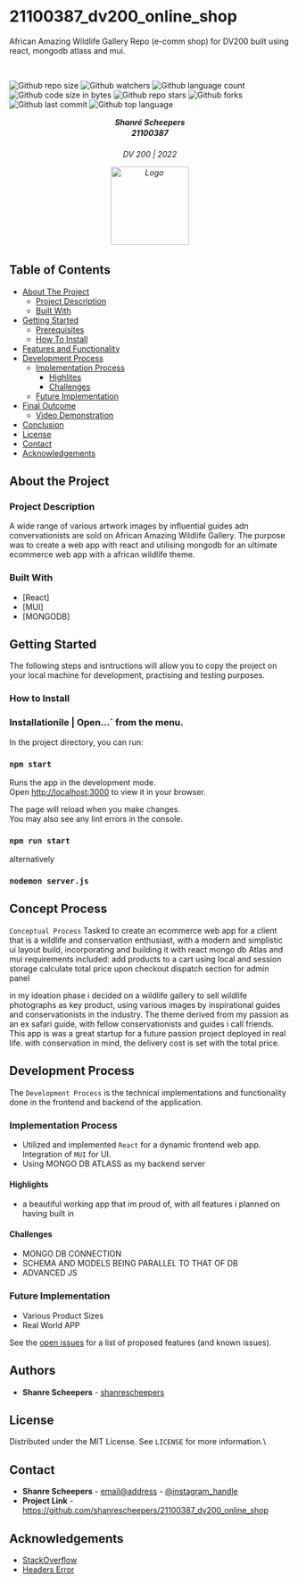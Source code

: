 # 21100387_dv200_online_shop
 African Amazing Wildlife Gallery Repo (e-comm shop) for DV200 built using react, mongodb atlass and mui.

<br/>

![Github repo size](https://img.shields.io/github/repo-size/shanrescheepers/21100387_dv200_online_shop)
![Github watchers](https://img.shields.io/github/watchers/shanrescheepers/21100387_dv200_online_shop?style=social)
![Github language count](https://img.shields.io/github/languages/count/shanrescheepers/21100387_dv200_online_shop)
![Github code size in bytes](https://img.shields.io/github/languages/code-size/shanrescheepers/21100387_dv200_online_shop)
![Github repo stars](https://img.shields.io/github/stars/shanrescheepers/21100387_dv200_online_shop?style=social)
![Github forks](https://img.shields.io/github/forks/shanrescheepers/21100387_dv200_online_shop?style=social)
![Github last commit](https://img.shields.io/github/last-commit/shanrescheepers/21100387_dv200_online_shop?logo=ufc&logoColor=red)
![Github top language](https://img.shields.io/github/languages/top/shanrescheepers/21100387_dv200_online_shop)


<!-- HEADER SECTION -->
<h5 align="center" style="padding:1;margin:0;">Shanré Scheepers</5>
<h5 align="center" style="padding:1;margin:0;">21100387</5>
<h6 align="center">DV 200 | 2022 </5>
</br>
<p align="center">

<a href="https://github.com/shanrescheepers/21100387_dv200_online_shop">
<img src="/my-ufcfightsite-app/src/assets/logo.svg" alt="Logo" width="140" height="140">
</a>

## Table of Contents

* [About The Project](#about-the-project)
    * [Project Description](#project-description)
    * [Built With](#built-with)
 * [Getting Started](#getting-started)  
    * [Prerequisites](#prerequisites)
    * [How To Install](#how-to-install)
* [Features and Functionality](#features-and-functionality)
* [Development Process](#development-process)
    * [Implementation Process](#implementation-process)
        * [Highlites](#highlites)
        * [Challenges](#challenges)
    * [Future Implementation](#future-implementation)
* [Final Outcome](#final-outcome)
    * [Video Demonstration](#video-demonstration)
* [Conclusion](#conclusion)
* [License](#license)
* [Contact](#contact)
* [Acknowledgements](#acknowledgements)

<!-- PROJECT DESCRIPTION -->
## About the Project


### Project Description
A wide range of various artwork images by influential guides adn convervationists are sold on African Amazing Wildlife Gallery. The purpose was to create a web app with react and utilising mongodb for an ultimate ecommerce web app with a african wildlife theme.

### Built With
* [React]
* [MUI]
* [MONGODB]


<!-- GETTING STARTED -->
## Getting Started
The following steps and isntructions will allow you to copy the project on your local machine for development, practising and testing purposes.


### How to Install

### Installationile | Open...` from the menu.
In the project directory, you can run:

### `npm start`

Runs the app in the development mode.\
Open [http://localhost:3000](http://localhost:3000) to view it in your browser.

The page will reload when you make changes.\
You may also see any lint errors in the console.

### `npm run start` 
alternatively
### `nodemon server.js`




## Concept Process
`Conceptual Process`
Tasked to create an ecommerce web app for a client that is a wildlife and conservation enthusiast, with a modern and simplistic ui layout build, incorporating and building it with react mongo db  Atlas and mui
requirements included:
add products to a cart using local and session storage
calculate total price upon checkout
dispatch section for admin panel




in my ideation phase i decided on a wildlife gallery to sell wildlife photographs as key product, using various images by inspirational guides and conservationists in the industry.
The theme derived from my passion as an ex safari guide, with fellow conservationists and guides i call friends. This app is was a great startup for a future passion project deployed in real life.
with conservation in mind, the delivery cost is set with the total price.



<!-- DEVELOPMENT PROCESS -->
## Development Process

The `Development Process` is the technical implementations and functionality done in the frontend and backend of the application.

### Implementation Process
<!-- stipulate all of the functionality you included in the project -->
<!-- This is your time to shine, explain the technical nuances of your project, how did you achieve the final outcome!-->

* Utilized and implemented `React` for a dynamic frontend web app.
Integration of `MUI` for UI.
* Using MONGO DB ATLASS as my backend server



#### Highlights
<!-- stipulated the highlight you experienced with the project -->
* a beautiful working app that im proud of, with all features i planned on having built in


#### Challenges
<!-- stipulated the challenges you faced with the project and why you think you faced it or how you think you'll solve it (if not solved) -->
* MONGO DB CONNECTION
* SCHEMA AND MODELS BEING PARALLEL TO THAT OF DB
* ADVANCED JS



### Future Implementation
<!-- stipulate functionality and improvements that can be implemented in the future. -->

* Various Product Sizes
* Real World APP 





See the [open issues](https://github.com/shanrescheepers/21100387_dv200_online_shopissues) for a list of proposed features (and known issues).

<!-- AUTHORS -->
## Authors

* **Shanre Scheepers** - [shanrescheepers](https://github.com/shanrescheepers/21100387_dv200_online_shop)

<!-- LICENSE -->
## License

Distributed under the MIT License. See `LICENSE` for more information.\

<!-- LICENSE -->
## Contact

* **Shanre Scheepers** - [email@address](mailto:shanrescheepers@gmail.com) - [@instagram_handle](https://www.instagram.com/shanre_scheepers/) 
* **Project Link** - https://github.com/shanrescheepers/21100387_dv200_online_shop

<!-- ACKNOWLEDGEMENTS -->
## Acknowledgements
<!-- all resources that you used and Acknowledgements here -->

* [StackOverflow ](https://stackoverflow.com/questions/37966288/could-i-download-the-event-log-from-the-firebase-console)
* [Headers Error](https://developer.mozilla.org/en-US/docs/Web/HTTP/Headers/Access-Control-Allow-Headers)





